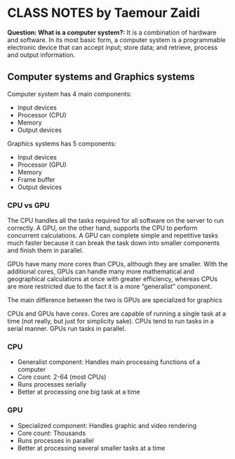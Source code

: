 # **CLASS NOTES** by Taemour Zaidi

**Question: What is a computer system?:**
It is a combination of hardware and software. In its most basic form, a computer system is a programmable electronic device that can accept input; store data; and retrieve, process and output information.

## Computer systems and Graphics systems

Computer system has 4 main components:
- Input devices
- Processor (CPU)
- Memory
- Output devices

Graphics systems has 5 components:
- Input devices
- Processor (GPU)
- Memory
- Frame buffer
- Output devices

### CPU vs GPU
The CPU handles all the tasks required for all software on the server to run correctly. A GPU, on the other hand, supports the CPU to perform concurrent calculations. A GPU can complete simple and repetitive tasks much faster because it can break the task down into smaller components and finish them in parallel.

GPUs have many more cores than CPUs, although they are smaller. With the additional cores, GPUs can handle many more mathematical and geographical calculations at once with greater efficiency, whereas CPUs are more restricted due to the fact it is a more “generalist” component.

The main difference between the two is GPUs are specialized for graphics

CPUs and GPUs have *cores*. Cores are capable of running a single task at a time (not really, but just for simplicity sake). CPUs tend to run tasks in a serial manner. GPUs run tasks in parallel.

### CPU
- Generalist component: Handles main processing functions of a computer
- Core count: 2-64 (most CPUs)
- Runs processes serially
- Better at processing one big task at a time

### GPU
- Specialized component: Handles graphic and video rendering
- Core count: Thousands
- Runs processes in parallel
- Better at processing several smaller tasks at a time

